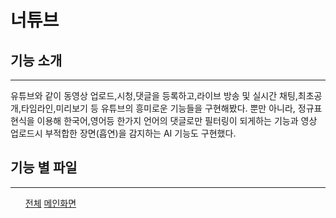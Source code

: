 # 너튜브


## 기능 소개
---
유튜브와 같이 동영상 업로드,시청,댓글을 등록하고,라이브 방송 및 실시간 채팅,최초공개,타임라인,미리보기 등 유튜브의 흥미로운 기능들을 구현해봤다.
뿐만 아니라, 정규표현식을 이용해 한국어,영어등 한가지 언어의 댓글로만 필터링이 되게하는 기능과 영상 업로드시 부적합한 장면(흡연)을 감지하는 AI 기능도 구현했다.

## 기능 별 파일
---
<ul>
  <a href="https://github.com/DalioKim/nuTube_adndroid/tree/master/app/src/main/java/com/example/youtube">전체</a>
  <a href="https://github.com/DalioKim/nuTube_adndroid/blob/master/app/src/main/java/com/example/youtube/VideoActivity.java">메인화면</a>
  
  
 </ul>
